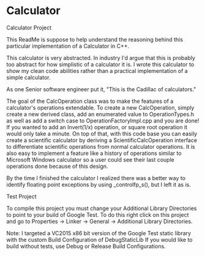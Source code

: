 # Calculator
Calculator Project

This ReadMe is suppose to help understand the reasoning behind this particular implementation of a Calculator in C++.

This calculator is very abstracted. In industry I'd argue that this is probably too abstract for how simplistic of a calculator 
it is. I wrote this calculator to show my clean code abilities rather than a practical implementation of a simple calculator.

As one Senior software engineer put it, "This is the Cadillac of calculators."

The goal of the CalcOperation class was to make the features of a calculator's operations extendable. To create a new CalcOperation,
simply create a new derived class, add an enumerated value to OperationTypes.h as well as add a switch case to OperationFactoryImpl.cpp
and you are done! If you wanted to add an Invert(1/x) operation, or square root operation it would only take a minute. On top of that, with this code base you can easily create a scientific calculator by deriving a ScientificCalcOperation interface to differentiate scientific operations from normal calculator operations. It is also easy to implement a feature like a history of operations similar to Microsoft Windows calculator so a user could see their last couple operations done because of this design.

By the time I finished the calculator I realized there was a better way to identify floating point exceptions by using _controlfp_s(), but I left it as is.

Test Project

To compile this project you must change your Additional Library Directories to point to your build of Google Test.
To do this right click on this project and go to Properties -> Linker -> General -> Additional Library Directories.

Note: I targeted a VC2015 x86 bit version of the Google Test static library with the custom Build Configuration of DebugStaticLib
      If you would like to build without tests, use Debug or Release Build Configurations.
